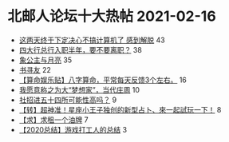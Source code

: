 # 北邮人论坛十大热帖 2021-02-16

- [这两天终于下定决心不搞计算机了 感到解脱](https://bbs.byr.cn/article/Talking/6258396) 43
- [四大行总行入职半年，要不要离职？](https://bbs.byr.cn/article/Job/2124904) 38
- [象公主与月亮](https://bbs.byr.cn/article/Feeling/3164702) 35
- [书寻友](https://bbs.byr.cn/article/Friends/1985899) 22
- [【算命娱乐贴】八字算命，平常每天反馈3个左右。](https://bbs.byr.cn/article/Ghost/90179) 16
- [我愿意称之为大“梦想家”，当代庄周](https://bbs.byr.cn/article/Picture/3277795) 10
- [社招进五十四所可能性高吗？](https://bbs.byr.cn/article/Hebei/249618) 9
- [【转】超神准！星座小王子独创的新型占卜、來一起試玩一下！](https://bbs.byr.cn/article/Constellations/326533) 8
- [【求】求租一个油牌](https://bbs.byr.cn/article/AutoMotor/128684) 7
- [【2020总结】游戏打工人的总结](https://bbs.byr.cn/article/WorkLife/1161962) 3


